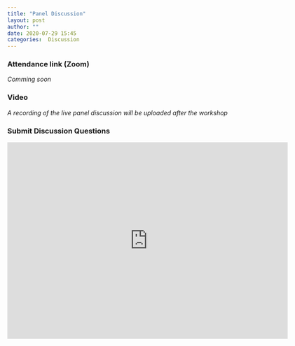 ```yaml
---
title: "Panel Discussion"
layout: post
author: ""
date: 2020-07-29 15:45
categories:  Discussion
---
```

### Attendance link (Zoom)
*Comming soon*

### Video
*A recording of the live panel discussion will be uploaded after the workshop*

### Submit Discussion Questions

<iframe src="https://docs.google.com/forms/d/e/1FAIpQLSc7xE6uDLJ0PIZDVVtE_Bm73Ak9NHePs-f08yHA9OJrWIB7xg/viewform?embedded=true" width="640" height="450" frameborder="0" marginheight="0" marginwidth="0">Loading…</iframe>


